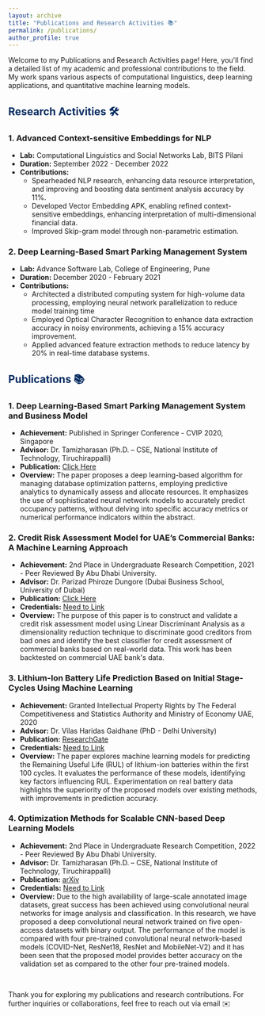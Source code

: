 ```yaml
---
layout: archive
title: "Publications and Research Activities 📚"
permalink: /publications/
author_profile: true
---
```


Welcome to my Publications and Research Activities page! Here, you'll find a detailed list of my academic and professional contributions to the field. My work spans various aspects of computational linguistics, deep learning applications, and quantitative machine learning models. 

## <span style="color: #062C60;">Research Activities 🛠️</span>

### 1. Advanced Context-sensitive Embeddings for NLP
- **Lab:** Computational Linguistics and Social Networks Lab, BITS Pilani 
- **Duration:** September 2022 - December 2022
- **Contributions:**
  - Spearheaded NLP research, enhancing data resource interpretation, and improving and boosting data sentiment analysis accuracy by 11%.
  - Developed Vector Embedding APK, enabling refined context-sensitive embeddings, enhancing interpretation of multi-dimensional financial data.
  - Improved Skip-gram model through non-parametric estimation.

### 2. Deep Learning-Based Smart Parking Management System
- **Lab:** Advance Software Lab, College of Engineering, Pune
- **Duration:** December 2020 - February 2021
- **Contributions:**
  - Architected a distributed computing system for high-volume data processing, employing neural network parallelization to reduce model training time
  - Employed Optical Character Recognition to enhance data extraction accuracy in noisy environments, achieving a 15% accuracy improvement.
  - Applied advanced feature extraction methods to reduce latency by 20% in real-time database systems.

## <span style="color: #062C60;">Publications 📚</span>

### 1. Deep Learning-Based Smart Parking Management System and Business Model
- **Achievement:** Published in Springer Conference - CVIP 2020, Singapore
- **Advisor:** Dr. Tamizharasan (Ph.D. – CSE, National Institute of Technology, Tiruchirappalli)
- **Publication:** [Click Here](https://link.springer.com/chapter/10.1007/978-981-16-1103-2_11)
- **Overview:** The paper proposes a deep learning-based algorithm for managing database optimization patterns, employing predictive analytics to dynamically assess and allocate resources. It emphasizes the use of sophisticated neural network models to accurately predict occupancy patterns, without delving into specific accuracy metrics or numerical performance indicators within the abstract.

### 2. Credit Risk Assessment Model for UAE’s Commercial Banks: A Machine Learning Approach
- **Achievement:** 2nd Place in Undergraduate Research Competition, 2021 - Peer Reviewed By Abu Dhabi University.
- **Advisor:** Dr. Parizad Phiroze Dungore (Dubai Business School, University of Dubai)
- **Publication:** [Click Here](https://www.researchgate.net/publication/353738030_Credit_Risk_Assessment_Model_for_UAE%27s_Commercial_Banks_A_Machine_Learning_Approach)
- **Credentials:** [Need to Link](http://www.adityacertificate.com)
- **Overview:** The purpose of this paper is to construct and validate a credit risk assessment model using Linear Discriminant Analysis as a dimensionality reduction technique to discriminate good creditors from bad ones and identify the best classifier for credit assessment of commercial banks based on real-world data. This work has been backtested on commercial UAE bank's data.

### 3. Lithium-Ion Battery Life Prediction Based on Initial Stage-Cycles Using Machine Learning
- **Achievement:** Granted Intellectual Property Rights by The Federal Competitiveness and Statistics Authority and Ministry of Economy UAE, 2020
- **Advisor:** Dr. Vilas Haridas Gaidhane (PhD - Delhi University)
- **Publication:** [ResearchGate](https://www.researchgate.net/publication/353738042_Lithium-Ion_Battery_Life_Prediction_Based_on_Initial_Stage-Cycles_Using_Machine_Learning)
- **Credentials:** [Need to Link](http://www.adityacertificate.com)
- **Overview:** The paper explores machine learning models for predicting the Remaining Useful Life (RUL) of lithium-ion batteries within the first 100 cycles. It evaluates the performance of these models, identifying key factors influencing RUL. Experimentation on real battery data highlights the superiority of the proposed models over existing methods, with improvements in prediction accuracy.

### 4. Optimization Methods for Scalable CNN-based Deep Learning Models
- **Achievement:** 2nd Place in Undergraduate Research Competition, 2022 - Peer Reviewed By Abu Dhabi University.
- **Advisor:** Dr. Tamizharasan (Ph.D. – CSE, National Institute of Technology, Tiruchirappalli)
- **Publication:** [arXiv](https://arxiv.org/abs/2201.09952)
- **Credentials:** [Need to Link](http://www.adityacertificate.com)
- **Overview:** Due to the high availability of large-scale annotated image datasets, great success has been achieved using convolutional neural networks for image analysis and classification. In this research, we have proposed a deep convolutional neural network trained on five open-access datasets with binary output. The performance of the model is compared with four pre-trained convolutional neural network-based models (COVID-Net, ResNet18, ResNet and MobileNet-V2) and it has been seen that the proposed model provides better accuracy on the validation set as compared to the other four pre-trained models.

<br>

Thank you for exploring my publications and research contributions. For further inquiries or collaborations, feel free to reach out via email ✉️
